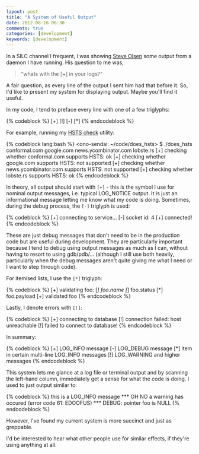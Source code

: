 ```yaml
---
layout: post
title: "A System of Useful Output"
date: 2012-08-16 06:30
comments: true
categories: [development]
keywords: [development]
---
```


In a SILC channel I frequent, I was showing [Steve Olsen](http://saolsen.tumblr.com)
some output from a daemon I have running. His question to me was, 

> "whats with the [+] in your logs?"

A fair question, as every line of the output I sent him had that before it.
So, I'd like to present my system for displaying output. Maybe you'll find it
useful.

<!-- more -->

In my code, I tend to preface every line with one of a few triglyphs:

{% codeblock %}
[+]
[!]
[-]
[*]
{% endcodeblock %}

For example, running my [HSTS check](https://gist.github.com/3277707) utility:

{% codeblock lang:bash %}
<ono-sendai: ~/code/does_hsts> $ ./does_hsts conformal.com google.com news.ycombinator.com lobste.rs
[+] checking whether conformal.com supports HSTS: ok
[+] checking whether google.com supports HSTS: not supported
[+] checking whether news.ycombinator.com supports HSTS: not supported
[+] checking whether lobste.rs supports HSTS: ok
{% endcodeblock %}

In theory, all output should start with `[+]` - this is the symbol I use for
nominal output messages, i.e. typical LOG_NOTICE output. It is just an 
informational message letting me know what my code is doing. Sometimes, during
the debug process, the `[-]` triglyph is used:

{% codeblock %}
[+] connecting to service...
[-] socket id: 4
[+] connected!
{% endcodeblock %}

These are just debug messages that don't need to be in the production code
but are useful during development. They are particularly important because
I tend to debug using output messages as much as I can, without having to
resort to using gdb/pdb/... (although I still use both heavily, particularly
when the debug messages aren't quite giving me what I need or I want to step
through code).

For itemised lists, I use the `[*]` triglyph:

{% codeblock %}
[+] validating foo:
    [*] foo.name
    [*] foo.status
    [*] foo.payload
[+] validated foo
{% endcodeblock %}

Lastly, I denote errors with `[!]`:

{% codeblock %}
[+] connecting to database
[!] connection failed: host unreachable
[!] failed to connect to database!
{% endcodeblock %}

In summary:

{% codeblock %}
[+] LOG_INFO message
[-] LOG_DEBUG message
[*] item in certain multi-line LOG_INFO messages
[!] LOG_WARNING and higher messages
{% endcodeblock %}

This system lets me glance at a log file or terminal output and by scanning
the left-hand column, immediately get a sense for what the code is doing. 
I used to just output similar to:

{% codeblock %}
this is a LOG_INFO message
*** OH NO a warning has occured (error code 61: EDOOFUS) ***
DEBUG: pointer foo is NULL
{% endcodeblock %}

However, I've found my current system is more succinct and just as greppable.

I'd be interested to hear what other people use for similar effects, if they're
using anything at all.
